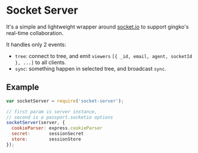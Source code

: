# Socket Server

  It's a simple and lightweight wrapper around [socket.io](http://socket.io)
  to support gingko's real-time collaboration.

  It handles only 2 events:

  * `tree`: connect to tree, and emit `viewers` `[{ _id, email, agent, socketId }, ...]` to all clients.
  * `sync`: something happen in selected tree, and broadcast `sync`.

## Example

```js
var socketServer = require('socket-server');

// first param is server instance,
// second is a passport.socketio options
socketServer(server, {
  cookieParser: express.cookieParser
  secret:       sessionSecret
  store:        sessionStore
});
```
